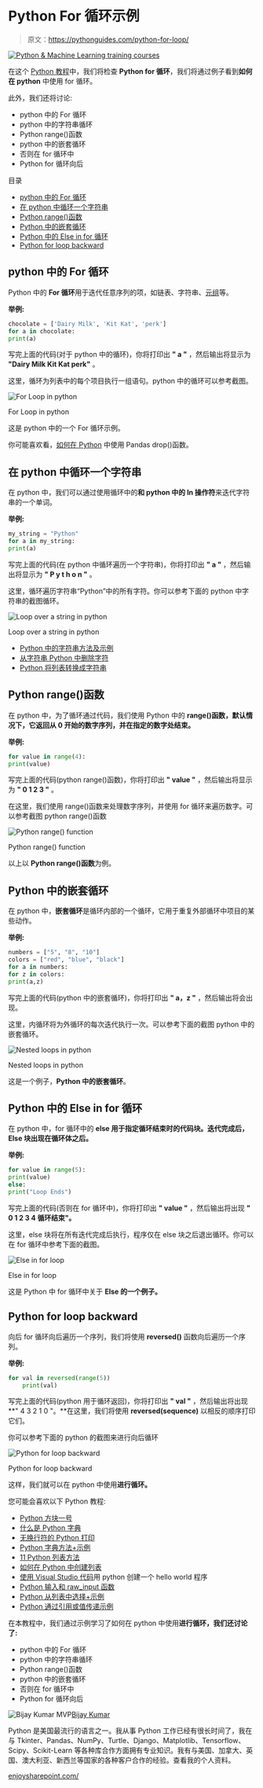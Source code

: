 # Python For 循环示例

> 原文：<https://pythonguides.com/python-for-loop/>

[![Python & Machine Learning training courses](img/49ec9c6da89a04c9f45bab643f8c765c.png)](https://sharepointsky.teachable.com/p/python-and-machine-learning-training-course)

在这个 [Python 教程](https://pythonguides.com/python-programming-for-the-absolute-beginner/)中，我们将检查 **Python for 循环**，我们将通过例子看到**如何在 python** 中使用 for 循环。

此外，我们还将讨论:

*   python 中的 For 循环
*   python 中的字符串循环
*   Python range()函数
*   python 中的嵌套循环
*   否则在 for 循环中
*   Python for 循环向后

目录

[](#)

*   [python 中的 For 循环](#For_Loop_in_python "For Loop in python")
*   [在 python 中循环一个字符串](#Loop_over_a_string_in_python "Loop over a string in python")
*   [Python range()函数](#Python_range_function "Python range() function")
*   [Python 中的嵌套循环](#Nested_loops_in_Python "Nested loops in Python")
*   [Python 中的 Else in for 循环](#Else_in_for_loop_in_Python "Else in for loop in Python")
*   [Python for loop backward](#Python_for_loop_backward "Python for loop backward")

## python 中的 For 循环

Python 中的 **For 循环**用于迭代任意序列的项，如链表、字符串、[元组](https://pythonguides.com/create-a-tuple-in-python/)等。

**举例:**

```py
chocolate = ['Dairy Milk', 'Kit Kat', 'perk']
for a in chocolate:
print(a)
```

写完上面的代码(对于 python 中的循环)，你将打印出 **" a "** ，然后输出将显示为 **"Dairy Milk Kit Kat perk"** 。

这里，循环为列表中的每个项目执行一组语句。python 中的循环可以参考截图。

![For Loop in python](img/cb20612c64f94a490e18eeeb0381f446.png "For Loop in python")

For Loop in python

这是 python 中的一个 For 循环示例。

你可能喜欢看，[如何在 Python](https://pythonguides.com/pandas-drop/) 中使用 Pandas drop()函数。

## 在 python 中循环一个字符串

在 python 中，我们可以通过使用循环中的**和 python 中的 In 操作符**来迭代字符串的一个单词。

**举例:**

```py
my_string = "Python"
for a in my_string:
print(a)
```

写完上面的代码(在 python 中循环遍历一个字符串)，你将打印出 **" a "** ，然后输出将显示为 **" P y t h o n "** 。

这里，循环遍历字符串“Python”中的所有字符。你可以参考下面的 python 中字符串的截图循环。

![Loop over a string in python](img/a67bc4f0339d016f62965d93a2a2687a.png "Loop over a string in python")

Loop over a string in python

*   [Python 中的字符串方法及示例](https://pythonguides.com/string-methods-in-python/)
*   [从字符串 Python 中删除字符](https://pythonguides.com/remove-character-from-string-python/)
*   [Python 将列表转换成字符串](https://pythonguides.com/python-convert-list-to-string/)

## Python range()函数

在 python 中，为了循环通过代码，我们使用 Python 中的 **range()函数，默认情况下，它返回从 0 开始的数字序列，并在指定的数字处结束。**

**举例:**

```py
for value in range(4):
print(value)
```

写完上面的代码(python range()函数)，你将打印出 **" value "** ，然后输出将显示为 **" 0 1 2 3 "** 。

在这里，我们使用 range()函数来处理数字序列，并使用 for 循环来遍历数字。可以参考截图 python range()函数

![Python range() function](img/3a044f83a94a1d171be3b73c26b60571.png "Python range function 1")

Python range() function

以上以 **Python range()函数**为例。

## Python 中的嵌套循环

在 python 中，**嵌套循环**是循环内部的一个循环，它用于重复外部循环中项目的某些动作。

**举例:**

```py
numbers = ["5", "8", "10"]
colors = ["red", "blue", "black"]
for a in numbers:
for z in colors:
print(a,z)
```

写完上面的代码(python 中的嵌套循环)，你将打印出 **" a，z "** ，然后输出将会出现。

这里，内循环将为外循环的每次迭代执行一次。可以参考下面的截图 python 中的嵌套循环。

![Nested loops in python](img/884e7b46b1649921c65179b3073fc80d.png "Nested loops in python")

Nested loops in python

这是一个例子，**Python 中的嵌套循环**。

## Python 中的 Else in for 循环

在 python 中，for 循环中的 **else 用于指定循环结束时的代码块。迭代完成后，Else 块出现在循环体之后。**

**举例:**

```py
for value in range(5):
print(value)
else:
print("Loop Ends")
```

写完上面的代码(否则在 for 循环中)，你将打印出 **" value "** ，然后输出将出现 **" 0 1 2 3 4 循环结束"。**

这里，else 块将在所有迭代完成后执行，程序仅在 else 块之后退出循环。你可以在 for 循环中参考下面的截图。

![Else in for loop](img/8ca431ba1c792680da1358245420c73f.png "Else in for loop")

Else in for loop

这是 Python 中 for 循环中关于 **Else 的一个例子。**

## Python for loop backward

向后 for 循环向后遍历一个序列，我们将使用 **reversed()** 函数向后遍历一个序列。

**举例:**

```py
for val in reversed(range(5))
    print(val)
```

写完上面的代码(python 用于循环返回)，你将打印出 **" val "** ，然后输出将出现 **" 4 3 2 1 0 "。**在这里，我们将使用 **reversed(sequence)** 以相反的顺序打印它们。

你可以参考下面的 python 的截图来进行向后循环

![Python for loop backward](img/e0f4e5dac15a1359ec0ba1e5a1a98d03.png "Python for loop backward")

Python for loop backward

这样，我们就可以在 python 中使用**进行循环。**

您可能会喜欢以下 Python 教程:

*   [Python 方块一号](https://pythonguides.com/python-square-a-number/)
*   [什么是 Python 字典](https://pythonguides.com/create-a-dictionary-in-python/)
*   [无换行符的 Python 打印](https://pythonguides.com/python-print-without-newline/)
*   [Python 字典方法+示例](https://pythonguides.com/python-dictionary-methods/)
*   [11 Python 列表方法](https://pythonguides.com/python-list-methods/)
*   [如何在 Python 中创建列表](https://pythonguides.com/create-list-in-python/)
*   [使用 Visual Studio 代码](https://pythonguides.com/python-hello-world-program/)用 python 创建一个 hello world 程序
*   [Python 输入和 raw_input 函数](https://pythonguides.com/python-input-and-raw_input-function/)
*   [Python 从列表中选择+示例](https://pythonguides.com/python-select-from-a-list/)
*   [Python 通过引用或值传递示例](https://pythonguides.com/python-pass-by-reference-or-value/)

在本教程中，我们通过示例学习了如何在 python 中使用**进行循环，我们还讨论了:**

*   python 中的 For 循环
*   python 中的字符串循环
*   Python range()函数
*   python 中的嵌套循环
*   否则在 for 循环中
*   Python for 循环向后

![Bijay Kumar MVP](img/9cb1c9117bcc4bbbaba71db8d37d76ef.png "Bijay Kumar MVP")[Bijay Kumar](https://pythonguides.com/author/fewlines4biju/)

Python 是美国最流行的语言之一。我从事 Python 工作已经有很长时间了，我在与 Tkinter、Pandas、NumPy、Turtle、Django、Matplotlib、Tensorflow、Scipy、Scikit-Learn 等各种库合作方面拥有专业知识。我有与美国、加拿大、英国、澳大利亚、新西兰等国家的各种客户合作的经验。查看我的个人资料。

[enjoysharepoint.com/](https://enjoysharepoint.com/)[](https://www.facebook.com/fewlines4biju "Facebook")[](https://www.linkedin.com/in/fewlines4biju/ "Linkedin")[](https://twitter.com/fewlines4biju "Twitter")